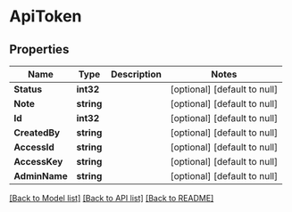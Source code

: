 # ApiToken

## Properties
Name | Type | Description | Notes
------------ | ------------- | ------------- | -------------
**Status** | **int32** |  | [optional] [default to null]
**Note** | **string** |  | [optional] [default to null]
**Id** | **int32** |  | [optional] [default to null]
**CreatedBy** | **string** |  | [optional] [default to null]
**AccessId** | **string** |  | [optional] [default to null]
**AccessKey** | **string** |  | [optional] [default to null]
**AdminName** | **string** |  | [optional] [default to null]

[[Back to Model list]](../README.md#documentation-for-models) [[Back to API list]](../README.md#documentation-for-api-endpoints) [[Back to README]](../README.md)


